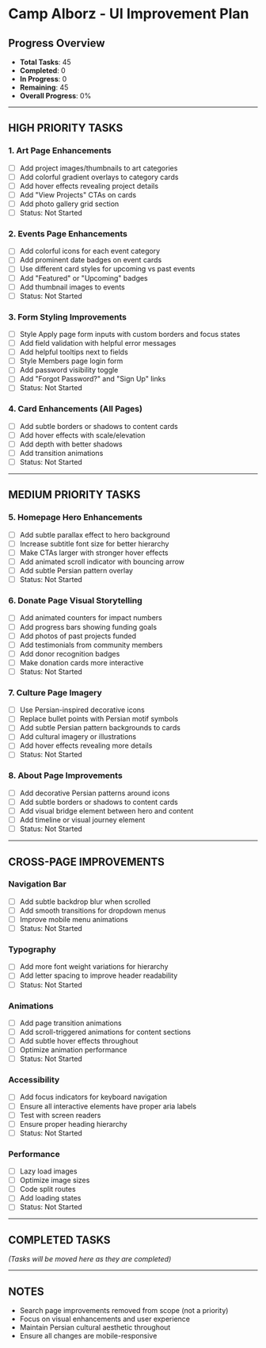 # Camp Alborz - UI Improvement Plan

## Progress Overview
- **Total Tasks**: 45
- **Completed**: 0
- **In Progress**: 0
- **Remaining**: 45
- **Overall Progress**: 0%

---

## HIGH PRIORITY TASKS

### 1. Art Page Enhancements
- [ ] Add project images/thumbnails to art categories
- [ ] Add colorful gradient overlays to category cards
- [ ] Add hover effects revealing project details
- [ ] Add "View Projects" CTAs on cards
- [ ] Add photo gallery grid section
- [ ] Status: Not Started

### 2. Events Page Enhancements
- [ ] Add colorful icons for each event category
- [ ] Add prominent date badges on event cards
- [ ] Use different card styles for upcoming vs past events
- [ ] Add "Featured" or "Upcoming" badges
- [ ] Add thumbnail images to events
- [ ] Status: Not Started

### 3. Form Styling Improvements
- [ ] Style Apply page form inputs with custom borders and focus states
- [ ] Add field validation with helpful error messages
- [ ] Add helpful tooltips next to fields
- [ ] Style Members page login form
- [ ] Add password visibility toggle
- [ ] Add "Forgot Password?" and "Sign Up" links
- [ ] Status: Not Started

### 4. Card Enhancements (All Pages)
- [ ] Add subtle borders or shadows to content cards
- [ ] Add hover effects with scale/elevation
- [ ] Add depth with better shadows
- [ ] Add transition animations
- [ ] Status: Not Started

---

## MEDIUM PRIORITY TASKS

### 5. Homepage Hero Enhancements
- [ ] Add subtle parallax effect to hero background
- [ ] Increase subtitle font size for better hierarchy
- [ ] Make CTAs larger with stronger hover effects
- [ ] Add animated scroll indicator with bouncing arrow
- [ ] Add subtle Persian pattern overlay
- [ ] Status: Not Started

### 6. Donate Page Visual Storytelling
- [ ] Add animated counters for impact numbers
- [ ] Add progress bars showing funding goals
- [ ] Add photos of past projects funded
- [ ] Add testimonials from community members
- [ ] Add donor recognition badges
- [ ] Make donation cards more interactive
- [ ] Status: Not Started

### 7. Culture Page Imagery
- [ ] Use Persian-inspired decorative icons
- [ ] Replace bullet points with Persian motif symbols
- [ ] Add subtle Persian pattern backgrounds to cards
- [ ] Add cultural imagery or illustrations
- [ ] Add hover effects revealing more details
- [ ] Status: Not Started

### 8. About Page Improvements
- [ ] Add decorative Persian patterns around icons
- [ ] Add subtle borders or shadows to content cards
- [ ] Add visual bridge element between hero and content
- [ ] Add timeline or visual journey element
- [ ] Status: Not Started

---

## CROSS-PAGE IMPROVEMENTS

### Navigation Bar
- [ ] Add subtle backdrop blur when scrolled
- [ ] Add smooth transitions for dropdown menus
- [ ] Improve mobile menu animations
- [ ] Status: Not Started

### Typography
- [ ] Add more font weight variations for hierarchy
- [ ] Add letter spacing to improve header readability
- [ ] Status: Not Started

### Animations
- [ ] Add page transition animations
- [ ] Add scroll-triggered animations for content sections
- [ ] Add subtle hover effects throughout
- [ ] Optimize animation performance
- [ ] Status: Not Started

### Accessibility
- [ ] Add focus indicators for keyboard navigation
- [ ] Ensure all interactive elements have proper aria labels
- [ ] Test with screen readers
- [ ] Ensure proper heading hierarchy
- [ ] Status: Not Started

### Performance
- [ ] Lazy load images
- [ ] Optimize image sizes
- [ ] Code split routes
- [ ] Add loading states
- [ ] Status: Not Started

---

## COMPLETED TASKS
_(Tasks will be moved here as they are completed)_

---

## NOTES
- Search page improvements removed from scope (not a priority)
- Focus on visual enhancements and user experience
- Maintain Persian cultural aesthetic throughout
- Ensure all changes are mobile-responsive
